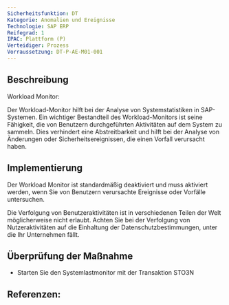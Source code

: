 ```yaml
---
Sicherheitsfunktion: DT
Kategorie: Anomalien und Ereignisse
Technologie: SAP ERP
Reifegrad: 1
IPAC: Plattform (P)
Verteidiger: Prozess
Vorraussetzung: DT-P-AE-M01-001
---
```


## Beschreibung

Workload Monitor:

Der Workload-Monitor hilft bei der Analyse von Systemstatistiken in SAP-Systemen. Ein wichtiger Bestandteil des Workload-Monitors ist seine Fähigkeit, die von Benutzern durchgeführten Aktivitäten auf dem System zu sammeln. Dies verhindert eine Abstreitbarkeit und hilft bei der Analyse von Änderungen oder Sicherheitsereignissen, die einen Vorfall verursacht haben.

## Implementierung

Der Workload Monitor ist standardmäßig deaktiviert und muss aktiviert werden, wenn Sie von Benutzern verursachte Ereignisse oder Vorfälle untersuchen.

Die Verfolgung von Benutzeraktivitäten ist in verschiedenen Teilen der Welt möglicherweise nicht erlaubt. Achten Sie bei der Verfolgung von Nutzeraktivitäten auf die Einhaltung der Datenschutzbestimmungen, unter die Ihr Unternehmen fällt.

## Überprüfung der Maßnahme

- Starten Sie den Systemlastmonitor mit der Transaktion STO3N

## Referenzen:
